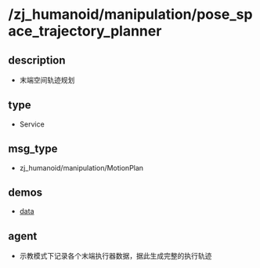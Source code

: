 ﻿# /zj_humanoid/manipulation/pose_space_trajectory_planner

## description
- 末端空间轨迹规划

## type
- Service

## msg_type
- zj_humanoid/manipulation/MotionPlan

## demos
- [data](./data.yaml)

## agent
- 示教模式下记录各个末端执行器数据，据此生成完整的执行轨迹

